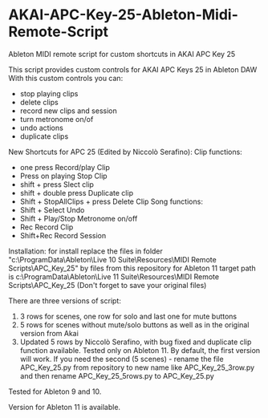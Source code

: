 # AKAI-APC-Key-25-Ableton-Midi-Remote-Script
Ableton MIDI remote script for custom shortcuts in AKAI APC Key 25

This script provides custom controls for AKAI APC Keys 25 in Ableton DAW
With this custom controls you can:
- stop playing clips
- delete clips
- record new clips and session
- turn metronome on/of
- undo actions
- duplicate clips

New Shortcuts for APC 25 (Edited by Niccolò Serafino): 
Clip functions:
- one press  				            Record/play Clip
- Press on playing  		        Stop Clip
- shift + press 			          Slect clip
- shift + double press 		      Duplicate clip
- Shift + StopAllClips + press 	Delete Clip
Song functions:
- Shift + Select  		          Undo
- Shift + Play/Stop 	          Metronome on/off
- Rec 				                  Record Clip
- Shift+Rec 			              Record Session


Installation:
for install replace the files in folder "c:\ProgramData\Ableton\Live 10 Suite\Resources\MIDI Remote Scripts\APC_Key_25" by files from this repository
for Ableton 11 target path is c:\ProgramData\Ableton\Live 11 Suite\Resources\MIDI Remote Scripts\APC_Key_25
(Don't forget to save your original files)

There are three versions of script:
1. 3 rows for scenes, one row for solo and last one for mute buttons
2. 5 rows for scenes without mute/solo buttons as well as in the original version from Akai
3. Updated 5 rows by Niccolò Serafino, with bug fixed and duplicate clip function available. Tested only on Ableton 11.
By default, the first version will work. If you need the second (5 scenes) - rename the file APC_Key_25.py from repository to new name like APC_Key_25_3row.py and then rename APC_Key_25_5rows.py to APC_Key_25.py

Tested for Ableton 9 and 10.

Version for Ableton 11 is available. 


